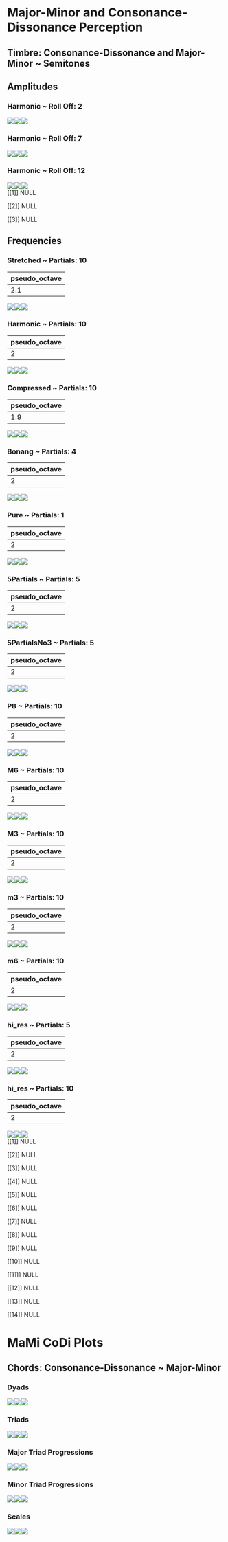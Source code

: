 Major-Minor and Consonance-Dissonance Perception
================

## Timbre: Consonance-Dissonance and Major-Minor ~ Semitones

## Amplitudes

### Harmonic ~ Roll Off: 2

![](man/figures/README-unnamed-chunk-5-1.png)<!-- -->![](man/figures/README-unnamed-chunk-5-2.png)<!-- -->![](man/figures/README-unnamed-chunk-5-3.png)<!-- -->

### Harmonic ~ Roll Off: 7

![](man/figures/README-unnamed-chunk-5-4.png)<!-- -->![](man/figures/README-unnamed-chunk-5-5.png)<!-- -->![](man/figures/README-unnamed-chunk-5-6.png)<!-- -->

### Harmonic ~ Roll Off: 12

![](man/figures/README-unnamed-chunk-5-7.png)<!-- -->![](man/figures/README-unnamed-chunk-5-8.png)<!-- -->![](man/figures/README-unnamed-chunk-5-9.png)<!-- -->  
\[\[1\]\] NULL

\[\[2\]\] NULL

\[\[3\]\] NULL

## Frequencies

### Stretched ~ Partials: 10

| pseudo_octave |
|:--------------|
| 2.1           |

![](man/figures/README-unnamed-chunk-8-1.png)<!-- -->![](man/figures/README-unnamed-chunk-8-2.png)<!-- -->![](man/figures/README-unnamed-chunk-8-3.png)<!-- -->

### Harmonic ~ Partials: 10

| pseudo_octave |
|:--------------|
| 2             |

![](man/figures/README-unnamed-chunk-8-4.png)<!-- -->![](man/figures/README-unnamed-chunk-8-5.png)<!-- -->![](man/figures/README-unnamed-chunk-8-6.png)<!-- -->

### Compressed ~ Partials: 10

| pseudo_octave |
|:--------------|
| 1.9           |

![](man/figures/README-unnamed-chunk-8-7.png)<!-- -->![](man/figures/README-unnamed-chunk-8-8.png)<!-- -->![](man/figures/README-unnamed-chunk-8-9.png)<!-- -->

### Bonang ~ Partials: 4

| pseudo_octave |
|:--------------|
| 2             |

![](man/figures/README-unnamed-chunk-8-10.png)<!-- -->![](man/figures/README-unnamed-chunk-8-11.png)<!-- -->![](man/figures/README-unnamed-chunk-8-12.png)<!-- -->

### Pure ~ Partials: 1

| pseudo_octave |
|:--------------|
| 2             |

![](man/figures/README-unnamed-chunk-8-13.png)<!-- -->![](man/figures/README-unnamed-chunk-8-14.png)<!-- -->![](man/figures/README-unnamed-chunk-8-15.png)<!-- -->

### 5Partials ~ Partials: 5

| pseudo_octave |
|:--------------|
| 2             |

![](man/figures/README-unnamed-chunk-8-16.png)<!-- -->![](man/figures/README-unnamed-chunk-8-17.png)<!-- -->![](man/figures/README-unnamed-chunk-8-18.png)<!-- -->

### 5PartialsNo3 ~ Partials: 5

| pseudo_octave |
|:--------------|
| 2             |

![](man/figures/README-unnamed-chunk-8-19.png)<!-- -->![](man/figures/README-unnamed-chunk-8-20.png)<!-- -->![](man/figures/README-unnamed-chunk-8-21.png)<!-- -->

### P8 ~ Partials: 10

| pseudo_octave |
|:--------------|
| 2             |

![](man/figures/README-unnamed-chunk-8-22.png)<!-- -->![](man/figures/README-unnamed-chunk-8-23.png)<!-- -->![](man/figures/README-unnamed-chunk-8-24.png)<!-- -->

### M6 ~ Partials: 10

| pseudo_octave |
|:--------------|
| 2             |

![](man/figures/README-unnamed-chunk-8-25.png)<!-- -->![](man/figures/README-unnamed-chunk-8-26.png)<!-- -->![](man/figures/README-unnamed-chunk-8-27.png)<!-- -->

### M3 ~ Partials: 10

| pseudo_octave |
|:--------------|
| 2             |

![](man/figures/README-unnamed-chunk-8-28.png)<!-- -->![](man/figures/README-unnamed-chunk-8-29.png)<!-- -->![](man/figures/README-unnamed-chunk-8-30.png)<!-- -->

### m3 ~ Partials: 10

| pseudo_octave |
|:--------------|
| 2             |

![](man/figures/README-unnamed-chunk-8-31.png)<!-- -->![](man/figures/README-unnamed-chunk-8-32.png)<!-- -->![](man/figures/README-unnamed-chunk-8-33.png)<!-- -->

### m6 ~ Partials: 10

| pseudo_octave |
|:--------------|
| 2             |

![](man/figures/README-unnamed-chunk-8-34.png)<!-- -->![](man/figures/README-unnamed-chunk-8-35.png)<!-- -->![](man/figures/README-unnamed-chunk-8-36.png)<!-- -->

### hi_res ~ Partials: 5

| pseudo_octave |
|:--------------|
| 2             |

![](man/figures/README-unnamed-chunk-8-37.png)<!-- -->![](man/figures/README-unnamed-chunk-8-38.png)<!-- -->![](man/figures/README-unnamed-chunk-8-39.png)<!-- -->

### hi_res ~ Partials: 10

| pseudo_octave |
|:--------------|
| 2             |

![](man/figures/README-unnamed-chunk-8-40.png)<!-- -->![](man/figures/README-unnamed-chunk-8-41.png)<!-- -->![](man/figures/README-unnamed-chunk-8-42.png)<!-- -->  
\[\[1\]\] NULL

\[\[2\]\] NULL

\[\[3\]\] NULL

\[\[4\]\] NULL

\[\[5\]\] NULL

\[\[6\]\] NULL

\[\[7\]\] NULL

\[\[8\]\] NULL

\[\[9\]\] NULL

\[\[10\]\] NULL

\[\[11\]\] NULL

\[\[12\]\] NULL

\[\[13\]\] NULL

\[\[14\]\] NULL

# MaMi CoDi Plots

## Chords: Consonance-Dissonance ~ Major-Minor

### Dyads

![](man/figures/README-unnamed-chunk-11-1.png)<!-- -->![](man/figures/README-unnamed-chunk-11-2.png)<!-- -->![](man/figures/README-unnamed-chunk-11-3.png)<!-- -->

### Triads

![](man/figures/README-unnamed-chunk-11-4.png)<!-- -->![](man/figures/README-unnamed-chunk-11-5.png)<!-- -->![](man/figures/README-unnamed-chunk-11-6.png)<!-- -->

### Major Triad Progressions

![](man/figures/README-unnamed-chunk-11-7.png)<!-- -->![](man/figures/README-unnamed-chunk-11-8.png)<!-- -->![](man/figures/README-unnamed-chunk-11-9.png)<!-- -->

### Minor Triad Progressions

![](man/figures/README-unnamed-chunk-11-10.png)<!-- -->![](man/figures/README-unnamed-chunk-11-11.png)<!-- -->![](man/figures/README-unnamed-chunk-11-12.png)<!-- -->

### Scales

![](man/figures/README-unnamed-chunk-11-13.png)<!-- -->![](man/figures/README-unnamed-chunk-11-14.png)<!-- -->![](man/figures/README-unnamed-chunk-11-15.png)<!-- -->
